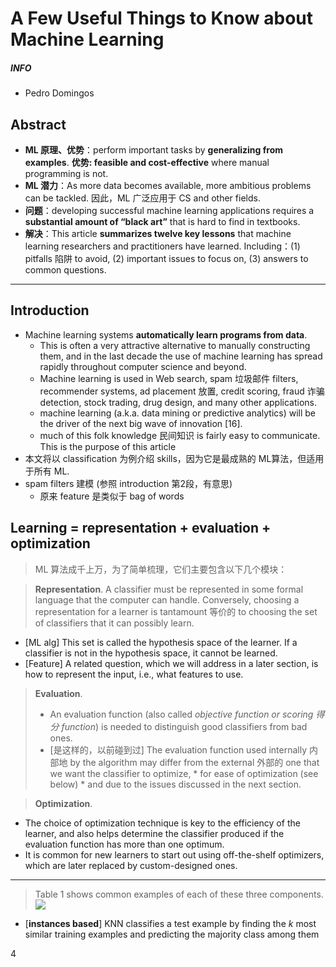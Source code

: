 # A Few Useful Things to Know about Machine Learning
##### INFO
* Pedro Domingos

## Abstract
* **ML 原理、优势**：perform important tasks by **generalizing from examples**. **优势: feasible and cost-effective** where manual programming is not.
* **ML 潜力**：As more data becomes available, more ambitious problems can be tackled. 因此，ML 广泛应用于 CS  and other fields.
* **问题**：developing successful machine learning applications requires a **substantial amount of “black art”** that is hard to find in textbooks.
* **解决**：This article **summarizes twelve key lessons** that machine learning researchers and practitioners have learned. Including：(1) pitfalls 陷阱 to avoid, (2) important issues to focus on, (3) answers to common questions.

----------

## Introduction
* Machine learning systems **automatically learn programs from data**. 
    * This is often a very attractive alternative to manually constructing them, and in the last decade the use of machine learning has spread rapidly throughout computer science and beyond.
    * Machine learning is used in Web search, spam 垃圾邮件 filters, recommender systems, ad placement 放置, credit scoring, fraud 诈骗 detection, stock trading, drug design, and many other applications. 
    * machine learning (a.k.a. data mining or predictive analytics) will be the driver of the next big wave of innovation [16].
    * much of this folk knowledge 民间知识 is fairly easy to communicate. This is the purpose of this article
* 本文将以 classification 为例介绍 skills，因为它是最成熟的 ML算法，但适用于所有 ML.
* spam filters 建模 (参照 introduction 第2段，有意思)
    * 原来 feature 是类似于 bag of words

## Learning = representation + evaluation + optimization
> ML 算法成千上万，为了简单梳理，它们主要包含以下几个模块：

> **Representation**. A classifier must be represented in some formal language that the computer can handle. Conversely, choosing a representation for a learner is tantamount 等价的 to choosing the set of classifiers that it can possibly learn. 
* [ML alg] This set is called the hypothesis space of the learner. If a classifier is not in the hypothesis space, it cannot be learned. 
* [Feature] A related question, which we will address in a later section, is how to represent the input, i.e., what features to use.
    
> **Evaluation**. 
> * An evaluation function (also called *objective function or scoring 得分 function*) is needed to distinguish good classifiers from bad ones.
> * [是这样的，以前碰到过] The evaluation function used internally 内部地 by the algorithm may differ from the external 外部的 one that we want the classifier to optimize,
    * for ease of optimization (see below) 
    * and due to the issues discussed in the next section.

> **Optimization**.
 * The choice of optimization technique is key to the efficiency of the learner, and also helps determine the classifier produced if the evaluation function has more than one optimum. 
 * It is common for new learners to start out using off-the-shelf optimizers, which are later replaced by custom-designed ones.
    
--------  
> Table 1 shows common examples of each of these three components. 
![](http://api.ning.com/files/MOC7BqAcxPuQS9W2NCsCd*jZz7jTP39e9bqmOSqFihVTYgAlO4ZO0y1pQVvzW*bCauKaHkeFopxC0mdApwZzBVeyGHfEqB0x/Figure1_ML_Components.png)
 * [**instances based**] KNN classifies a test example by finding the $k$ most similar training examples and predicting the majority class among them
    
 
 


















4













































































































































































































































































































































































































































































































































































































































































































































































































































































































































































































































































































































































































